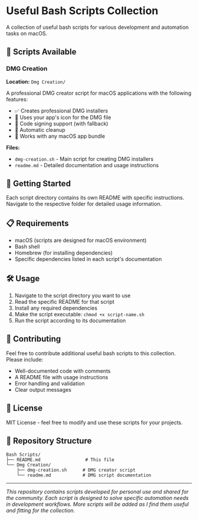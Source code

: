 # Useful Bash Scripts Collection

A collection of useful bash scripts for various development and automation tasks on macOS.

## 📁 Scripts Available

### DMG Creation
**Location:** `Dmg Creation/`

A professional DMG creator script for macOS applications with the following features:
- ✅ Creates professional DMG installers
- 🎨 Uses your app's icon for the DMG file
- 🔐 Code signing support (with fallback)
- 🧹 Automatic cleanup
- 📱 Works with any macOS app bundle

**Files:**
- `dmg-creation.sh` - Main script for creating DMG installers
- `readme.md` - Detailed documentation and usage instructions

## 🚀 Getting Started

Each script directory contains its own README with specific instructions. Navigate to the respective folder for detailed usage information.

## 📋 Requirements

- macOS (scripts are designed for macOS environment)
- Bash shell
- Homebrew (for installing dependencies)
- Specific dependencies listed in each script's documentation

## 🛠️ Usage

1. Navigate to the script directory you want to use
2. Read the specific README for that script
3. Install any required dependencies
4. Make the script executable: `chmod +x script-name.sh`
5. Run the script according to its documentation

## 📝 Contributing

Feel free to contribute additional useful bash scripts to this collection. Please include:
- Well-documented code with comments
- A README file with usage instructions
- Error handling and validation
- Clear output messages

## 📄 License

MIT License - feel free to modify and use these scripts for your projects.

## 🔗 Repository Structure

```
Bash Scripts/
├── README.md                 # This file
└── Dmg Creation/
    ├── dmg-creation.sh      # DMG creator script
    └── readme.md            # DMG script documentation
```

---

*This repository contains scripts developed for personal use and shared for the community. Each script is designed to solve specific automation needs in development workflows. More scripts will be added as I find them useful and fitting for the collection.*